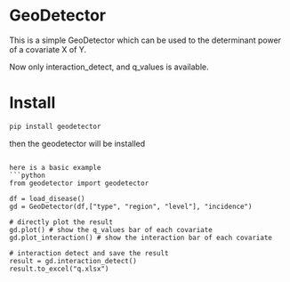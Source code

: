 # GeoDetector

This is a simple GeoDetector which can be used to the determinant
power of a covariate X of Y.

Now only interaction_detect, and q_values is available.

# Install
```bash
pip install geodetector
```
then the geodetector will be installed 
```

here is a basic example
```python
from geodetector import geodetector

df = load_disease()
gd = GeoDetector(df,["type", "region", "level"], "incidence")

# directly plot the result
gd.plot() # show the q_values bar of each covariate
gd.plot_interaction() # show the interaction bar of each covariate

# interaction detect and save the result
result = gd.interaction_detect()
result.to_excel("q.xlsx")

```
